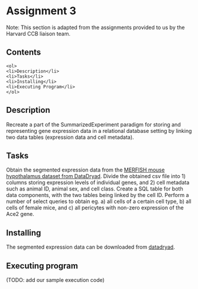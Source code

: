 # Assignment 3 <a name="assignment3"></a>
Note: This section is adapted from the assignments provided to us by the Harvard CCB liaison team.

## Contents

	<ol>
	<li>Description</li>
	<li>Tasks</li>
	<li>Installing</li>
	<li>Executing Program</li>
	</ol>

## Description

Recreate a part of the SummarizedExperiment paradigm for storing and representing gene expression data in a relational database setting by linking two data tables (expression data and cell metadata).

## Tasks
 
Obtain the segmented expression data from the [MERFISH mouse hypothalamus dataset from DataDryad](https://doi.org/10.5061/dryad.8t8s248). Divide the obtained csv file into 1) columns storing expression levels of individual genes, and 2) cell metadata such as animal ID, animal sex, and cell class. Create a SQL table for both data components, with the two tables being linked by the cell ID.
Perform a number of select queries to obtain eg. 
a) all cells of a certain cell type, 
b) all cells of female mice, and 
c) all pericytes with non-zero expression of the Ace2 gene.

## Installing

The segmented expression data can be downloaded from [datadryad](https://doi.org/10.5061/dryad.8t8s248).

## Executing program

(TODO: add our sample execution code)

